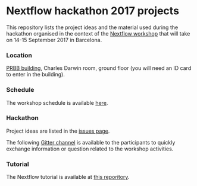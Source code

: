 # Nextflow hackathon 2017 projects 

This repository lists the project ideas and the material used during the hackathon organised 
in the context of the [Nextflow workshop](https://www.nextflow.io/blog/2017/nextflow-workshop.html) 
that will take on 14-15 September 2017 in Barcelona. 

### Location 

[PRBB building](https://www.google.es/maps/place/CRG/@41.3853788,2.191863,17z/data=!3m1!4b1!4m5!3m4!1s0x12a4a305ffd98f7b:0xd9cd1df01bab41bc!8m2!3d41.3853788!4d2.1940517?hl=en), Charles Darwin room, ground floor (you will need an ID card to enter in the building).  

### Schedule 

The workshop schedule is available [here](schedule.md).

### Hackathon 

Project ideas are listed in the [issues page](https://github.com/nextflow-io/hack17/issues).

The following [Gitter channel](https://gitter.im/nextflow-io/hack17) is available to the participants to quickly exchange information or question related to the workshop activities. 

### Tutorial 

The Nextflow tutorial is available at [this reporitory](https://github.com/nextflow-io/hack17-tutorial).
